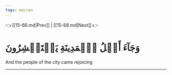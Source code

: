 ```yaml
---
tags: meccan
---
```


👈 [[15-66.md|Prev]] | [[15-68.md|Next]] 👉

# وَجَآءَ أَهۡلُ ٱلۡمَدِينَةِ يَسۡتَبۡشِرُونَ

And the people of the city came rejoicing

---

